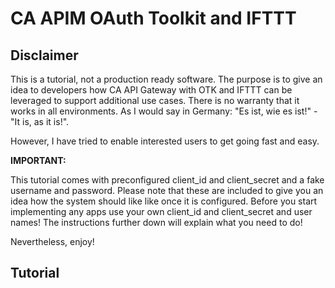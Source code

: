 # CA APIM OAuth Toolkit and IFTTT

## Disclaimer

This is a tutorial, not a production ready software. The purpose is to give an idea to developers how CA API Gateway 
with OTK and IFTTT can be leveraged to support additional use cases. There is no warranty that it works in all 
environments. As I would say in Germany: "Es ist, wie es ist!" - "It is, as it is!".

However, I have tried to enable interested users to get going fast and easy.

**IMPORTANT:** 

This tutorial comes with preconfigured client_id and client_secret and a fake username and password. Please
 note that these are included to give you an idea how the system should like like once it is configured. Before you 
 start implementing any apps use your own client_id and client_secret and user names! The instructions further down will 
 explain what you need to do! 

Nevertheless, enjoy!

## Tutorial
